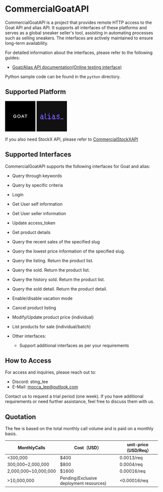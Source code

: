 # CommercialGoatAPI

CommercialGoatAPI is a project that provides remote HTTP access to the Goat API and alias API. It supports all interfaces of these platforms and serves as a global sneaker seller's tool, assisting in automating processes such as selling sneakers. The interfaces are actively maintained to ensure long-term availability.

For detailed information about the interfaces, please refer to the following guides:
- [Goat/Alias API documentation(Online testing interface)](http://goatapi.dataspiderhub.com/docs)

Python sample code can be found in the `python` directory.

## Supported Platform
<img src="/res/goat.png" width="100" height="100" alt="Goat"/>  <img src="/res/alias.png" width="100" height="100" alt="alias"/><br/>

If you also need StockX API, please refer to [CommercialStockXAPI](https://github.com/Sting-Lee/CommercialStockXAPI/)

## Supported Interfaces

CommercialGoatAPI supports the following interfaces for Goat and alias:

  - Query through keywords
  - Query by specific criteria
  - Login
  - Get User self information
  - Get User seller information
  - Update access_token
  - Get product details
  - Query the recent sales of the specified slug
  - Query the lowest price information of the specified slug.
  - Query the listing. Return the product list.
  - Query the sold. Return the product list.
  - Query the history sold. Return the product list.
  - Query the sold detail. Return the product detail.
  - Enable/disable vacation mode
  - Cancel product listing
  - Modify/Update product price (individual)
  - List products for sale (individual/batch)

  - Other interfaces:
    - Support additional interfaces as per your requirements

## How to Access

For access and inquiries, please reach out to:

- Discord: sting_lee
- E-Mail: mocca_lee@outlook.com

Contact us to request a trial period (one week). If you have additional requirements or need further assistance, feel free to discuss them with us.

## Quotation

The fee is based on the total monthly call volume and is paid on a monthly basis.

| MonthlyCalls         | Cost（USD）                             | unit-price（USD/Req） |
| -------------------- | --------------------------------------- | --------------------- |
| <300,000             | $400                                    | 0.0013/req            |
| 300,000~2,000,000    | $800                                    | 0.0004/req            |
| 2,000,000~10,000,000 | $1600                                   | 0.00016/req           |
| >10,000,000          | Pending(Exclusive deployment resources) | <0.00016/req          |
